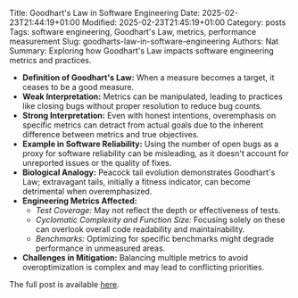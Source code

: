 Title: Goodhart's Law in Software Engineering
Date: 2025-02-23T21:44:19+01:00
Modified: 2025-02-23T21:45:19+01:00
Category: posts
Tags: software engineering, Goodhart's Law, metrics, performance measurement
Slug: goodharts-law-in-software-engineering
Authors: Nat
Summary: Exploring how Goodhart's Law impacts software engineering metrics and practices.

- **Definition of Goodhart's Law:** When a measure becomes a target, it ceases to be a good measure.
- **Weak Interpretation:** Metrics can be manipulated, leading to practices like closing bugs without proper resolution to reduce bug counts.
- **Strong Interpretation:** Even with honest intentions, overemphasis on specific metrics can detract from actual goals due to the inherent difference between metrics and true objectives.
- **Example in Software Reliability:** Using the number of open bugs as a proxy for software reliability can be misleading, as it doesn't account for unreported issues or the quality of fixes.
- **Biological Analogy:** Peacock tail evolution demonstrates Goodhart's Law; extravagant tails, initially a fitness indicator, can become detrimental when overemphasized.
- **Engineering Metrics Affected:**
  - *Test Coverage:* May not reflect the depth or effectiveness of tests.
  - *Cyclomatic Complexity and Function Size:* Focusing solely on these can overlook overall code readability and maintainability.
  - *Benchmarks:* Optimizing for specific benchmarks might degrade performance in unmeasured areas.
- **Challenges in Mitigation:** Balancing multiple metrics to avoid overoptimization is complex and may lead to conflicting priorities.

The full post is available [here](https://buttondown.com/hillelwayne/archive/goodharts-law-in-software-engineering/).

